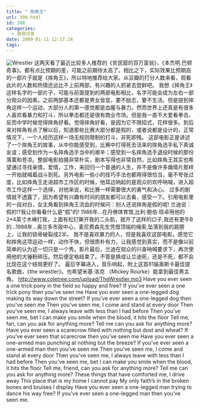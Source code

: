 ```yaml
---
title: " 摔角王"
url: 390.html
id: 390
categories:
  - 发现分享
date: 2009-01-11 12:17:24
tags:
---
```


![Wrestler](../../../images/2009/01/wrestler.jpg) 这两天看了最近比较多人推荐的《贫民窟的百万富翁》，《本杰明.巴顿奇事》。都有点比预期的差，可能之前期待太高了。相比之下，实际效果比预期高的一部片子就是《摔角王》，所以特地推荐给大家。从豆瓣的打分人数来看，观看此片的人数和热情还远比不上前两部，有兴趣的人抓紧去尝鲜吧。 我想《摔角王》这样名字的一部片子，可能与前面提到的两部电影相比，名字可能会成为左右一部分观众的因素。之前两部基本还都是男女皆宜，要不励志，要不生活。但是提到摔角这样一个运动，大部分人的第一感觉都是血腥与暴力。然而世界上还真是有很多人喜欢看暴力和打斗，所以拳击都还是很有商业市场。但是我一直不大爱看拳击，反而中学时候觉得摔角好看。觉得摔角好看，是因为它不限招式，花样很多。到后来对摔角有点了解以后，知道那些比赛大部分都是假的，或者说都是设计的，正常情况下，一个人经历这样一场无规则限制的打斗，非死即残。 这部电影正是讲述了一个摔角王的故事，从中你能感受到，比赛中打得死去活来的摔角选手私下真诚友谊；感受到作为一名摔角选手当中的艰辛；感受到一名摔角选手退役时候的那份落寞和苍凉。整部电影拍摄非常朴实，剧本写得也非常自然，比如摔角王其实也希望通过寻找亲情，爱情，工作，来回归一个普通的人生，并不是像许多煽情片那样一开始就喊着战斗到死。另外电影一些小的技巧手法也都用得很恰当，毫不夸张过度，比如摔角王走进超市工作区的时候，他耳边响起的是观众的欢呼呐喊，进入超市工作这样一个选择，对他来说，和比赛一样需要很大的勇气和决心。 过多的剧情就不透露了，因为希望有兴趣有时间的朋友都可以去看，感受一下。引用电影里的一段对白，女主角看到摔角王流血的时候问：别人还说摔角是假的呢! 兰迪说：假的!?我让你看看什么是"假"的! 1986年...在丹佛体育馆,比利·鲍伯·班卓用他的2*4英寸木棒打我，上面有松钉撕开我的二头肌，就开了这样的口子,我还有更牛B的...1988年...奥兰多市政中心，麦尼费森先生凭借顶端的绳索,坠落到我的肩膀上，让我的锁骨破裂成2半。 我不是喜欢暴力的人，但是我喜欢这部电影。感觉它和摔角这项运动一样，动作不快，但很质朴有力，让我感觉到真实，而不是像以前简单的认为这一切只是一个秀。影片最后，兰迪在观众的兴奋呐喊要求下，再次使用他的大锤粉碎压。然后便定格结束了。不管是换成让兰迪死，还是不死，都不会比现在这个结局更好了。 最后字幕进入，音乐响起，附上这首81届奥斯卡最佳提名歌曲，《the wrestler》。也希望米基·洛克 （Mickey Rourke）能拿到最佳男主角。 http://www.coletree.com/upload/TheWrestler.mp3 Have you ever seen a one trick pony in the field so happy and free? If you’ve ever seen a one trick pony then you’ve seen me Have you ever seen a one-legged dog making its way down the street? If you’ve ever seen a one-legged dog then you’ve seen me Then you’ve seen me, I come and stand at every door Then you’ve seen me, I always leave with less than I had before Then you’ve seen me, bet I can make you smile when the blood, it hits the floor Tell me, fan, can you ask for anything more? Tell me can you ask for anything more? Have you ever seen a scarecrow filled with nothing but dust and wheat? If you’ve ever seen that scarecrow then you’ve seen me Have you ever seen a one-armed man punching at nothing but the breeze? If you’ve ever seen a one-armed man then you’ve seen me Then you’ve seen me, I come and stand at every door Then you’ve seen me, I always leave with less than I had before Then you’ve seen me, bet I can make you smile when the blood, it hits the floor Tell me, friend, can you ask for anything more? Tell me can you ask for anything more? These things that have comforted me, I drive away This place that is my home I cannot pay My only faith’s in the broken bones and bruises I display Have you ever seen a one-legged man trying to dance his way free? If you’ve ever seen a one-legged man then you’ve seen me.
